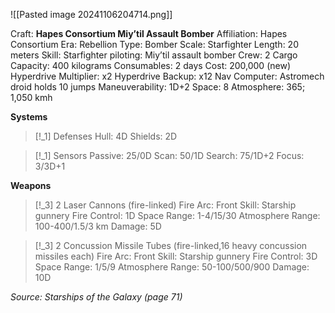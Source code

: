 ![[Pasted image 20241106204714.png]]

Craft: **Hapes Consortium Miy’til Assault Bomber**
Affiliation: Hapes Consortium
Era: Rebellion
Type: Bomber
Scale: Starfighter
Length: 20 meters
Skill: Starfighter piloting: Miy’til assault bomber
Crew: 2
Cargo Capacity: 400 kilograms
Consumables: 2 days
Cost: 200,000 (new)
Hyperdrive Multiplier: x2
Hyperdrive Backup: x12
Nav Computer: Astromech droid holds 10 jumps
Maneuverability: 1D+2
Space: 8
Atmosphere: 365; 1,050 kmh

**Systems**
> [!_1] Defenses
> Hull: 4D
> Shields: 2D
> 

> [!_1] Sensors
> Passive: 25/0D
> Scan: 50/1D
> Search: 75/1D+2
> Focus: 3/3D+1

**Weapons**
> [!_3] 2 Laser Cannons (fire-linked)
> Fire Arc: Front
> Skill: Starship gunnery
> Fire Control: 1D
> Space Range: 1-4/15/30
> Atmosphere Range: 100-400/1.5/3 km
> Damage: 5D

> [!_3] 2 Concussion Missile Tubes (fire-linked,16 heavy concussion missiles each)
> Fire Arc: Front
> Skill: Starship gunnery
> Fire Control: 3D
> Space Range: 1/5/9
> Atmosphere Range: 50-100/500/900
> Damage: 10D


*Source: Starships of the Galaxy (page 71)*